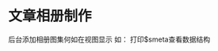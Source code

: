 # 文章相册制作

后台添加相册图集何如在视图显示
如：
打印$smeta查看数据结构
<foreach name="smeta['photo']" item="vo">
  <img src="{:sp_get_asset_upload_path($vo['url'])}" class="img-responsive img-thumbnail" alt="" />
</foreach>